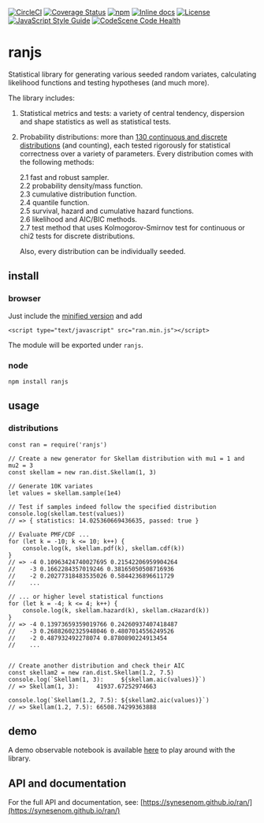 [![CircleCI](https://img.shields.io/circleci/build/github/synesenom/ran)](https://app.circleci.com/pipelines/github/synesenom/ran)
[![Coverage Status](https://coveralls.io/repos/github/synesenom/ran/badge.svg?branch=master)](https://coveralls.io/github/synesenom/ran?branch=master)
[![npm](https://img.shields.io/npm/v/ranjs.svg)](https://www.npmjs.com/package/ranjs)
[![Inline docs](http://inch-ci.org/github/synesenom/ran.svg?branch=master)](http://inch-ci.org/github/synesenom/ran)
[![License](https://img.shields.io/npm/l/ranjs.svg)](https://www.npmjs.com/package/ranjs)
[![JavaScript Style Guide](https://img.shields.io/badge/code_style-standard-brightgreen.svg)](https://standardjs.com)
[![CodeScene Code Health](https://codescene.io/projects/28921/status-badges/code-health)](https://codescene.io/projects/28921)
# ranjs

Statistical library for generating various seeded random variates, calculating likelihood functions and testing hypotheses (and much more).

The library includes:

1. Statistical metrics and tests: a variety of central tendency, dispersion and shape statistics as well as statistical tests.
2. Probability distributions: more than [130 continuous and discrete distributions](https://synesenom.github.io/ran/#dist.Distribution) (and counting), each tested rigorously for statistical correctness over a variety of parameters. Every distribution comes with the following methods:

    2.1 fast and robust sampler.  
    2.2 probability density/mass function.  
    2.3 cumulative distribution function.  
    2.4 quantile function.  
    2.5 survival, hazard and cumulative hazard functions.  
    2.6 likelihood and AIC/BIC methods.  
    2.7 test method that uses Kolmogorov-Smirnov test for continuous or chi2 tests for discrete distributions.

    Also, every distribution can be individually seeded.

## install

### browser

Just include the [minified version](https://unpkg.com/ranjs@1.19.2/dist/ranjs.min.js) and add

```
<script type="text/javascript" src="ran.min.js"></script>
```
The module will be exported under `ranjs`.

### node

```
npm install ranjs
```

## usage

### distributions

```
const ran = require('ranjs')

// Create a new generator for Skellam distribution with mu1 = 1 and mu2 = 3
const skellam = new ran.dist.Skellam(1, 3)

// Generate 10K variates
let values = skellam.sample(1e4)

// Test if samples indeed follow the specified distribution
console.log(skellam.test(values))
// => { statistics: 14.025360669436635, passed: true }

// Evaluate PMF/CDF ...
for (let k = -10; k <= 10; k++) {
    console.log(k, skellam.pdf(k), skellam.cdf(k))
}
// => -4 0.10963424740027695 0.21542206959904264
//    -3 0.1662284357019246 0.38165050508716936
//    -2 0.20277318483535026 0.5844236896611729
//    ...

// ... or higher level statistical functions
for (let k = -4; k <= 4; k++) {
    console.log(k, skellam.hazard(k), skellam.cHazard(k))
}
// => -4 0.13973659359019766 0.24260937407418487
//    -3 0.26882602325948046 0.4807014556249526
//    -2 0.487932492278074 0.8780890224913454
//    ...


// Create another distribution and check their AIC
const skellam2 = new ran.dist.Skellam(1.2, 7.5)
console.log(`Skellam(1, 3):     ${skellam.aic(values)}`)
// => Skellam(1, 3):     41937.67252974663

console.log(`Skellam(1.2, 7.5): ${skellam2.aic(values)}`)
// => Skellam(1.2, 7.5): 66508.74299363888
```

## demo

A demo observable notebook is available [here](https://beta.observablehq.com/@synesenom/ranjs-demo) to play around with the library.

## API and documentation

For the full API and documentation, see: [https://synesenom.github.io/ran/](https://synesenom.github.io/ran/)

